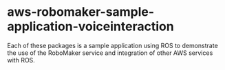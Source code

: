 # aws-robomaker-sample-application-voiceinteraction
Each of these packages is a sample application using ROS to demonstrate the use of the RoboMaker service and integration of other AWS services with ROS. 
